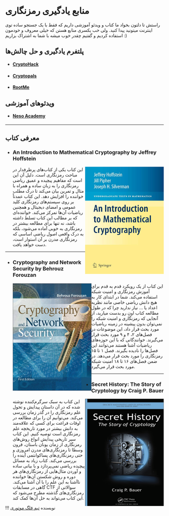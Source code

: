 # منابع یادگیری رمزنگاری

راستش تا دلتون بخواد ما کتاب و ویدئو آموزشی داریم که فقط با یک جستجو ساده توی اینترنت میتونید پیدا کنید. ولی خب یکسری منابع هستن که خیلی معروف و خودمون استفاده کردیم و گفتیم چقدر خوب میشه با شما به اشتراک بزاریم :)

## پلتفرم یادگیری و حل چالش‌ها
- #### <a target="_blank" href="https://Cryptohack.org">CryptoHack</a>
- #### <a target="_blank" href="https://cryptopals.com/">Cryptopals</a>
- #### <a target="_blank" href="https://www.root-me.org/en/Challenges/Cryptanalysis/">RootMe</a>
## ویدئوهای آموزشی
- #### <a target="_blank" href="https://youtu.be/JoeiLuFNBc4?si=ChZzn0aEJOETuMey">Neso Academy</a>

--- 

## معرفی کتاب
- ### An Introduction to Mathematical Cryptography by Jeffrey Hoffstein
    <img src="Introduction-to-Mathematical-Cryptography_Hoffstein.jpg" alt="Introduction-to-Mathematical-Cryptography_Hoffstein" style="width: 250px; height: 340px;" align="right"/>
    این کتاب یکی از کتاب‌های پرطرفدار در مباحث رمزنگاری است.  دلیل آن این است که مفاهیم پیچیده و عمیق ریاضی رمزنگاری را به زبان ساده و همراه با مثال و تمرین بیان می‌کند تا درک مطلب خواننده را افزایش دهد.
    این کتاب عمدتاً بر روی سیستم‌های رمزنگاری کلید عمومی و امضای دیجیتال و همچنین ریاضیات آن‌ها تمرکز می‌کند. خواننده‌ای که بر مطالب این کتاب تسلط داشته باشد، نه تنها برای مطالعه بیشتر در رمزنگاری به خوبی آماده می‌شود، بلکه به درک واقعی اصول ریاضی اساسی که رمزنگاری مدرن بر آن استوار است، دست خواهد یافت.
---
- ### Cryptography and Network Security by Behrouz Forouzan
    <img src="Cryptography-And-Network-Security_Forouzan.jpg" alt="Cryptography-And-Network-Security_Forouzan" style="width: 250px; height: 340px;" align="left" />
    این کتاب از یک رویکرد قدم به قدم برای آموزش رمزنگاری و امنیت شبکه استفاده می‌کند. شما در ابتدای کار به هیچ دانش ریاضی خاصی مانند نظریه اعداد یا ... نیاز ندارید چرا که در طول مطالعه کتاب اون رو بدست میارید، از آنجایی که رمزنگاری و امنیت شبکه را نمی‌توان بدون پیشینه در  زمینه ریاضیات مورد بحث قرار داد، این موضوعات در فصل‌های ۲، ۴ و ۹ مورد بحث قرار می‌گیرند. خوانندگانی که با این حوزه‌های ریاضیات آشنا هستند می‌توانند این فصل‌ها را نادیده بگیرند. فصل ۱ تا ۱۵ رمزنگاری را مورد بحث قرار می‌دهد. در ضمن فصل‌های ۱۶ تا ۱۸ امنیت شبکه مورد بحث قرار می‌گیرد. 
---
- ### Secret History: The Story of Cryptology by Craig P. Bauer 
    <img src="Secret History The Story of Cryptology.png" alt="Secret_History_The_Story_of_Cryptology" style="width: 250px; height: 340px;" align="right"/>
    این کتاب به سبک سرگرم‌کننده نوشته شده  که در آن داستان پیدایش و تحول علم رمزنگاری را در گذر زمان بررسی می‌کند.  می‌توانیم آن را برای مطالعه در اوقات فراغت برای کسی که علاقه‌مند به دانش بیشتر در مورد تاریخچه علم رمزنگاری است توصیه کنیم. این کتاب سیر تاریخی پیدایش انواع روش‌های رمزنگاری از زمان یونان باستان، قرون وسطا تا رمزنگاری‌های مدرن امروزی و حتی رمزنگاری‌های  پساکوانتمی آینده را بررسی می‌کند. کتاب زیاد به مسائل پیچیده ریاضی نمی‌پردازد و با بیانی ساده و آوردن مثال‌هایی از رمزنگاری‌های هر دوره و روش شکستن آن‌ها خواننده ناآشنا به این علم را با آن آشنا می‌کند. گاهی در مسابقات CTF سوالاتی از رمزنگاری‌های گذشته مطرح می‌شود که این کتاب می‌تواند به حل آن‌ها کمک کند. 

!!! نویسنده
    [تیم فلگ موتوری](https://github.com/flagmotori)

	